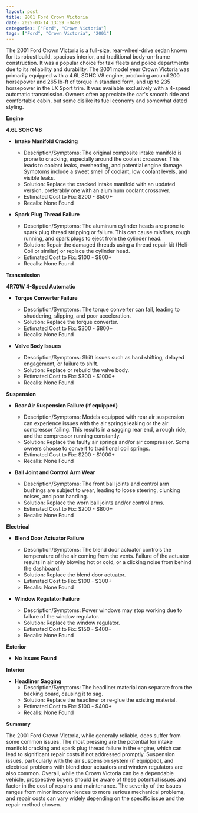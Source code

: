 ```yaml
---
layout: post
title: 2001 Ford Crown Victoria
date: 2025-03-14 13:59 -0400
categories: ["Ford", "Crown Victoria"]
tags: ["Ford", "Crown Victoria", "2001"]
---
```

The 2001 Ford Crown Victoria is a full-size, rear-wheel-drive sedan known for its robust build, spacious interior, and traditional body-on-frame construction. It was a popular choice for taxi fleets and police departments due to its reliability and durability. The 2001 model year Crown Victoria was primarily equipped with a 4.6L SOHC V8 engine, producing around 200 horsepower and 265 lb-ft of torque in standard form, and up to 235 horsepower in the LX Sport trim. It was available exclusively with a 4-speed automatic transmission. Owners often appreciate the car's smooth ride and comfortable cabin, but some dislike its fuel economy and somewhat dated styling.

**Engine**

**4.6L SOHC V8**

*   **Intake Manifold Cracking**
    *   Description/Symptoms: The original composite intake manifold is prone to cracking, especially around the coolant crossover. This leads to coolant leaks, overheating, and potential engine damage. Symptoms include a sweet smell of coolant, low coolant levels, and visible leaks.
    *   Solution: Replace the cracked intake manifold with an updated version, preferably one with an aluminum coolant crossover.
    *   Estimated Cost to Fix: $200 - $500+
    *   Recalls: None Found

*   **Spark Plug Thread Failure**
    *   Description/Symptoms: The aluminum cylinder heads are prone to spark plug thread stripping or failure. This can cause misfires, rough running, and spark plugs to eject from the cylinder head.
    *   Solution: Repair the damaged threads using a thread repair kit (Heli-Coil or similar) or replace the cylinder head.
    *   Estimated Cost to Fix: $100 - $800+
    *   Recalls: None Found

**Transmission**

**4R70W 4-Speed Automatic**

*   **Torque Converter Failure**
    *   Description/Symptoms: The torque converter can fail, leading to shuddering, slipping, and poor acceleration.
    *   Solution: Replace the torque converter.
    *   Estimated Cost to Fix: $300 - $800+
    *   Recalls: None Found

*   **Valve Body Issues**
    *   Description/Symptoms: Shift issues such as hard shifting, delayed engagement, or failure to shift.
    *   Solution: Replace or rebuild the valve body.
    *   Estimated Cost to Fix: $300 - $1000+
    *   Recalls: None Found

**Suspension**

*   **Rear Air Suspension Failure (if equipped)**
    *   Description/Symptoms: Models equipped with rear air suspension can experience issues with the air springs leaking or the air compressor failing. This results in a sagging rear end, a rough ride, and the compressor running constantly.
    *   Solution: Replace the faulty air springs and/or air compressor. Some owners choose to convert to traditional coil springs.
    *   Estimated Cost to Fix: $200 - $1000+
    *   Recalls: None Found

*   **Ball Joint and Control Arm Wear**
    *   Description/Symptoms: The front ball joints and control arm bushings are subject to wear, leading to loose steering, clunking noises, and poor handling.
    *   Solution: Replace the worn ball joints and/or control arms.
    *   Estimated Cost to Fix: $200 - $800+
    *   Recalls: None Found

**Electrical**

*   **Blend Door Actuator Failure**
    *   Description/Symptoms: The blend door actuator controls the temperature of the air coming from the vents. Failure of the actuator results in air only blowing hot or cold, or a clicking noise from behind the dashboard.
    *   Solution: Replace the blend door actuator.
    *   Estimated Cost to Fix: $100 - $300+
    *   Recalls: None Found

*   **Window Regulator Failure**
    *   Description/Symptoms: Power windows may stop working due to failure of the window regulator.
    *   Solution: Replace the window regulator.
    *   Estimated Cost to Fix: $150 - $400+
    *   Recalls: None Found

**Exterior**

*   **No Issues Found**

**Interior**

*   **Headliner Sagging**
    *   Description/Symptoms: The headliner material can separate from the backing board, causing it to sag.
    *   Solution: Replace the headliner or re-glue the existing material.
    *   Estimated Cost to Fix: $100 - $400+
    *   Recalls: None Found

**Summary**

The 2001 Ford Crown Victoria, while generally reliable, does suffer from some common issues. The most pressing are the potential for intake manifold cracking and spark plug thread failure in the engine, which can lead to significant repair costs if not addressed promptly. Suspension issues, particularly with the air suspension system (if equipped), and electrical problems with blend door actuators and window regulators are also common. Overall, while the Crown Victoria can be a dependable vehicle, prospective buyers should be aware of these potential issues and factor in the cost of repairs and maintenance. The severity of the issues ranges from minor inconveniences to more serious mechanical problems, and repair costs can vary widely depending on the specific issue and the repair method chosen.


